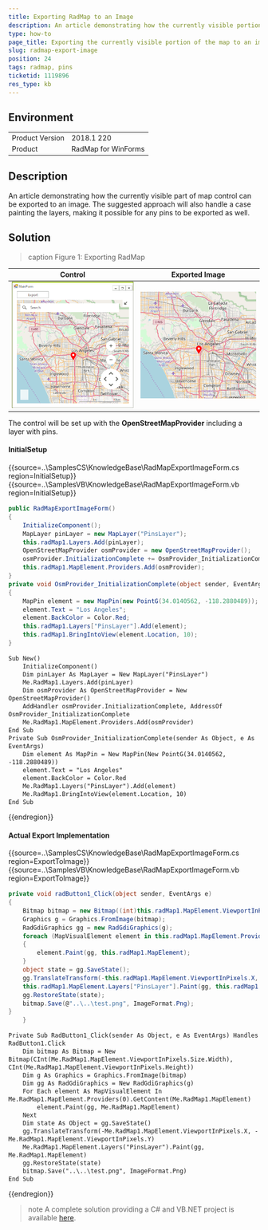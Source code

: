 ```yaml
---
title: Exporting RadMap to an Image
description: An article demonstrating how the currently visible portion of RadMap can be exported to an image 
type: how-to
page_title: Exporting the currently visible portion of the map to an image.
slug: radmap-export-image
position: 24
tags: radmap, pins
ticketid: 1119896
res_type: kb
---
```



## Environment
<table>
	<tr>
		<td>Product Version</td>
		<td>2018.1 220</td>
	</tr>
	<tr>
		<td>Product</td>
		<td>RadMap for WinForms</td>
	</tr>
</table>


## Description

An article demonstrating how the currently visible part of map control can be exported to an image. The suggested approach will also handle a case painting the layers, making it possible for any pins to be exported as well.

## Solution

>caption Figure 1: Exporting RadMap
>

|Control|Exported Image|
|----|----|
|![radmap-export-image 001](images/radmap-export-image001.png)|![radmap-export-image 002](images/radmap-export-image002.png)|

The control will be set up with the **OpenStreetMapProvider** including a layer with pins.

#### InitialSetup

{{source=..\SamplesCS\KnowledgeBase\RadMapExportImageForm.cs region=InitialSetup}} 
{{source=..\SamplesVB\KnowledgeBase\RadMapExportImageForm.vb region=InitialSetup}}
````C#
public RadMapExportImageForm()
{
    InitializeComponent();
    MapLayer pinLayer = new MapLayer("PinsLayer");
    this.radMap1.Layers.Add(pinLayer);
    OpenStreetMapProvider osmProvider = new OpenStreetMapProvider();
    osmProvider.InitializationComplete += OsmProvider_InitializationComplete;
    this.radMap1.MapElement.Providers.Add(osmProvider);
}
private void OsmProvider_InitializationComplete(object sender, EventArgs e)
{
    MapPin element = new MapPin(new PointG(34.0140562, -118.2880489));
    element.Text = "Los Angeles";
    element.BackColor = Color.Red;
    this.radMap1.Layers["PinsLayer"].Add(element);
    this.radMap1.BringIntoView(element.Location, 10);
}

````
````VB.NET
Sub New()
    InitializeComponent()
    Dim pinLayer As MapLayer = New MapLayer("PinsLayer")
    Me.RadMap1.Layers.Add(pinLayer)
    Dim osmProvider As OpenStreetMapProvider = New OpenStreetMapProvider()
    AddHandler osmProvider.InitializationComplete, AddressOf OsmProvider_InitializationComplete
    Me.RadMap1.MapElement.Providers.Add(osmProvider)
End Sub
Private Sub OsmProvider_InitializationComplete(sender As Object, e As EventArgs)
    Dim element As MapPin = New MapPin(New PointG(34.0140562, -118.2880489))
    element.Text = "Los Angeles"
    element.BackColor = Color.Red
    Me.RadMap1.Layers("PinsLayer").Add(element)
    Me.RadMap1.BringIntoView(element.Location, 10)
End Sub

````



{{endregion}}

#### Actual Export Implementation

{{source=..\SamplesCS\KnowledgeBase\RadMapExportImageForm.cs region=ExportToImage}} 
{{source=..\SamplesVB\KnowledgeBase\RadMapExportImageForm.vb region=ExportToImage}}
````C#
private void radButton1_Click(object sender, EventArgs e)
{
    Bitmap bitmap = new Bitmap((int)this.radMap1.MapElement.ViewportInPixels.Size.Width, (int)this.radMap1.MapElement.ViewportInPixels.Height);
    Graphics g = Graphics.FromImage(bitmap);
    RadGdiGraphics gg = new RadGdiGraphics(g);
    foreach (MapVisualElement element in this.radMap1.MapElement.Providers[0].GetContent(this.radMap1.MapElement))
    {
        element.Paint(gg, this.radMap1.MapElement);
    }
    object state = gg.SaveState();
    gg.TranslateTransform(-this.radMap1.MapElement.ViewportInPixels.X, -this.radMap1.MapElement.ViewportInPixels.Y);
    this.radMap1.MapElement.Layers["PinsLayer"].Paint(gg, this.radMap1.MapElement);
    gg.RestoreState(state);
    bitmap.Save(@"..\..\test.png", ImageFormat.Png);
}
    }

````
````VB.NET
Private Sub RadButton1_Click(sender As Object, e As EventArgs) Handles RadButton1.Click
    Dim bitmap As Bitmap = New Bitmap(CInt(Me.RadMap1.MapElement.ViewportInPixels.Size.Width), CInt(Me.RadMap1.MapElement.ViewportInPixels.Height))
    Dim g As Graphics = Graphics.FromImage(bitmap)
    Dim gg As RadGdiGraphics = New RadGdiGraphics(g)
    For Each element As MapVisualElement In Me.RadMap1.MapElement.Providers(0).GetContent(Me.RadMap1.MapElement)
        element.Paint(gg, Me.RadMap1.MapElement)
    Next
    Dim state As Object = gg.SaveState()
    gg.TranslateTransform(-Me.RadMap1.MapElement.ViewportInPixels.X, -Me.RadMap1.MapElement.ViewportInPixels.Y)
    Me.RadMap1.MapElement.Layers("PinsLayer").Paint(gg, Me.RadMap1.MapElement)
    gg.RestoreState(state)
    bitmap.Save("..\..\test.png", ImageFormat.Png)
End Sub

````



{{endregion}}


>note A complete solution providing a C# and VB.NET project is available [here](https://github.com/telerik/winforms-sdk/tree/master/Map/RadMapToAnImage).  
